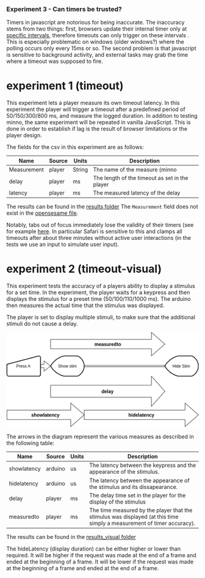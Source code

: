 ### Experiment 3 - Can timers be trusted?
Timers in javascript are notorious for being inaccurate.
The inaccuracy stems from two things: first, browsers update their internal timer only at [specific intervals](https://developer.mozilla.org/en-US/docs/Web/API/WindowOrWorkerGlobalScope/setTimeout#Reasons_for_delays_longer_than_specified),
therefore timeouts can only trigger on these intervals .
This is especially problematic on windows (older windows?) where the polling occurs only every 15ms or so.
The second problem is that javascript is sensitive to background activity,
and external tasks may grab the time where a timeout was supposed to fire.

# experiment 1 (timeout)
This experiment lets a player measure its own timeout latency.
In this experiment the player will trigger a timeout after a predefined period of 50/150/300/800 ms, and measure the logged duration.
In addition to testing minno, the same experiment will be repeated in vanilla JavaScript. 
This is done in order to establish if lag is the result of browser limitations or the player design.

The fields for the csv in this experiment are as follows:

Name            | Source    | Units  | Description
--------------- | --------- | ------ | -----------
Measurement     | player    | String | The name of the measure (minno|vanilla)
delay           | player    | ms     | The length of the timeout as set in the player
latency         | player    | ms     | The measured latency of the delay

The results can be found in the [results folder](./results)
The `Measurement` field does not exist in the [opensesame file](./results/open-timeout.csv).

Notably, tabs out of focus immediately lose the validity of their timers (see for example [here](http://stackoverflow.com/questions/15871942/how-do-browsers-pause-change-javascript-when-tab-or-window-is-not-active).
In particular Safari is sensitive to this and clamps all timeouts after about three minutes without active user interactions (in the tests we use an input to simulate user input).

# experiment 2 (timeout-visual)
This experiment tests the accuracy of a players ability to display a stimulus for a set time.
In the experiment, the player waits for a keypress and then displays the stimulus for a preset time (50/100/110/1000 ms).
The arduino then measures the actual time that the stimulus was displayed.

The player is set to display multiple stimuli, to make sure that the additional stimuli do not cause a delay.

![diagram](./timeout-visual.png)

The arrows in the diagram represent the various measures as described in the following table:

Name            | Source    | Units  | Description
--------------- | --------- | ------ | -----------
showlatency     | arduino   | us    | The latency between the keypress and the appearance of the stimulus.
hidelatency     | arduino   | us    | The latency between the appearance of the stimulus and its dissapearance.
delay           | player    | ms    | The delay time set in the player for the display of the stimulus
measuredto      | player    | ms    | The time measured by the player that the stimulus was displayed (at this time simply a measurement of timer accuracy).

The results can be found in the [results_visual folder](./results_visual)

The hideLatency (display duration) can be either higher or lower than required.
It will be higher if the request was made at the end of a frame and ended at the beginning of a frame.
It will be lower if the request was made at the beginning of a frame and ended at the end of a frame.
